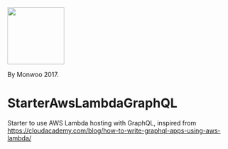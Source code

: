 <img src="http://monwoo.com/logoMonwoo-128.png" width="128" height="128" />

By Monwoo 2017.

# StarterAwsLambdaGraphQL
Starter to use AWS Lambda hosting with GraphQL, inspired from https://cloudacademy.com/blog/how-to-write-graphql-apps-using-aws-lambda/
